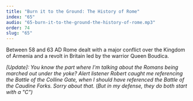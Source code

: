 ```yaml
---
title: "Burn it to the Ground: The History of Rome"
index: "65"
audio: "65-burn-it-to-the-ground-the-history-of-rome.mp3"
order: 74
slug: "65"
---
```


Between 58 and 63 AD Rome dealt with a major conflict over the Kingdom of Armenia and a revolt in Britain led by the warrior Queen Boudica.

_[Update]: You know the part where I'm talking about the Romans being marched out under the yoke? Alert listener Robert caught me referencing the Battle of the Colline Gate, when I should have referenced the Battle of the Caudine Forks. Sorry about that._ (_But in my defense, they do both start with a "C")_


